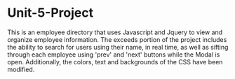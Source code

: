 # Unit-5-Project

This is an employee directory that uses Javascript and Jquery to view and organize employee information. 
The exceeds portion of the project includes the ability to search for users using their name, in real time, as well as sifting through each employee using 'prev' and 'next' buttons while the Modal is open. Additionally, the colors, text and backgrounds of the CSS have been modified. 